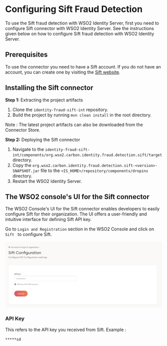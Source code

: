 # Configuring Sift Fraud Detection

To use the Sift fraud detection with WSO2 Identity Server, first you need to configure Sift connector with WSO2 Identity Server. 
See the instructions given below on how to configure Sift fraud detection with WSO2 Identity Server.

## Prerequisites
To use the connector you need to have a Sift account. 
If you do not have an account, you can create one by visiting the [Sift website](https://sift.com/).

## Installing the Sift connector

**Step 1:** Extracting the project artifacts
1. Clone the `identity-fraud-sift-int` repository.
2. Build the project by running ```mvn clean install``` in the root directory.

Note : The latest project artifacts can also be downloaded from the Connector Store.

**Step 2:** Deploying the Sift connector

1. Navigate to the `identity-fraud-sift-int/components/org.wso2.carbon.identity.fraud.detection.sift/target` directory.
2. Copy the `org.wso2.carbon.identity.fraud.detection.sift-<version>-SNAPSHOT.jar` file to the `<IS_HOME>/repository/components/dropins` directory.
3. Restart the WSO2 Identity Server.

## The WSO2 console's UI for the Sift connector

The WSO2 Console's UI for the Sift connector enables developers to easily configure Sift for their organization. 
The UI offers a user-friendly and intuitive interface for defining Sift API key.

Go to `Login and Registration` section in the WSO2 Console and click on `Sift ` to configure Sift.

![Configuring Sift in WSO2 Console](../images/wso2console.png)

### API Key
This refers to the API key you received from Sift.
Example :

```
*****sd
```